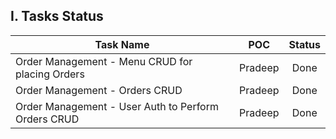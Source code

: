 ## I. Tasks Status

| Task Name                                                                             |    POC     |   Status  |
| --------------------------------------------------------------------------------------|:----------:|:---------:|
| Order Management - Menu CRUD for placing Orders | Pradeep       |Done      |
| Order Management - Orders CRUD| Pradeep       |Done      |
| Order Management - User Auth to Perform Orders CRUD| Pradeep       |Done      |
